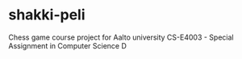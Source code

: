 # shakki-peli
Chess game course project for Aalto university  CS-E4003 - Special Assignment in Computer Science D
